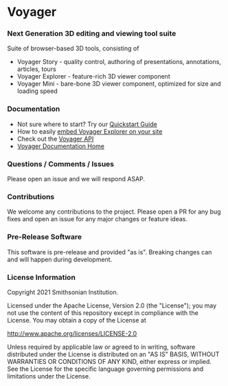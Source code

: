 # Voyager
### Next Generation 3D editing and viewing tool suite

Suite of browser-based 3D tools, consisting of

 * Voyager Story - quality control, authoring of presentations, annotations, articles, tours
 * Voyager Explorer - feature-rich 3D viewer component
 * Voyager Mini - bare-bone 3D viewer component, optimized for size and loading speed

### Documentation

 * Not sure where to start? Try our [Quickstart Guide](https://smithsonian.github.io/dpo-voyager/introduction/getting-started/)
 * How to easily [embed Voyager Explorer on your site](https://smithsonian.github.io/dpo-voyager/explorer/usage/)
 * Check out the [Voyager API](https://smithsonian.github.io/dpo-voyager/explorer/api/)
 * [Voyager Documentation Home](https://smithsonian.github.io/dpo-voyager) 

### Questions / Comments / Issues
Please open an issue and we will respond ASAP.

### Contributions
We welcome any contributions to the project. Please open a PR for any bug fixes and open an issue for any major changes or feature ideas.

### Pre-Release Software
This software is pre-release and provided "as is". Breaking changes can and will happen during development.

### License Information
Copyright 2021 Smithsonian Institution.

Licensed under the Apache License, Version 2.0 (the "License"); you may not use the content of this repository except in compliance with the License. You may obtain a copy of the License at

http://www.apache.org/licenses/LICENSE-2.0

Unless required by applicable law or agreed to in writing, software distributed under the License is distributed on an "AS IS" BASIS, WITHOUT WARRANTIES OR CONDITIONS OF ANY KIND, either express or implied. See the License for the specific language governing permissions and limitations under the License.
